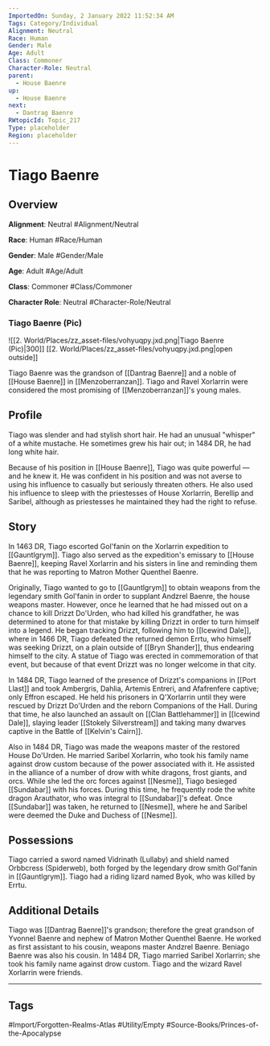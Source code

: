 ```yaml
---
ImportedOn: Sunday, 2 January 2022 11:52:34 AM
Tags: Category/Individual
Alignment: Neutral
Race: Human
Gender: Male
Age: Adult
Class: Commoner
Character-Role: Neutral
parent:
  - House Baenre
up:
  - House Baenre
next:
  - Dantrag Baenre
RWtopicId: Topic_217
Type: placeholder
Region: placeholder
---
```

# Tiago Baenre
## Overview
**Alignment**: Neutral
#Alignment/Neutral

**Race**: Human
#Race/Human

**Gender**: Male
#Gender/Male

**Age**: Adult
#Age/Adult

**Class**: Commoner
#Class/Commoner

**Character Role**: Neutral
#Character-Role/Neutral

### Tiago Baenre (Pic)
![[2. World/Places/zz_asset-files/vohyuqpy.jxd.png|Tiago Baenre (Pic)|300]]
[[2. World/Places/zz_asset-files/vohyuqpy.jxd.png|open outside]]

Tiago Baenre was the grandson of [[Dantrag Baenre]] and a noble of [[House Baenre]] in [[Menzoberranzan]]. Tiago and Ravel Xorlarrin were considered the most promising of [[Menzoberranzan]]'s young males.

## Profile
Tiago was slender and had stylish short hair. He had an unusual "whisper" of a white mustache. He sometimes grew his hair out; in 1484 DR, he had long white hair.

Because of his position in [[House Baenre]], Tiago was quite powerful — and he knew it. He was confident in his position and was not averse to using his influence to casually but seriously threaten others. He also used his influence to sleep with the priestesses of House Xorlarrin, Berellip and Saribel, although as priestesses he maintained they had the right to refuse.

## Story
In 1463 DR, Tiago escorted Gol'fanin on the Xorlarrin expedition to [[Gauntlgrym]]. Tiago also served as the expedition's emissary to [[House Baenre]], keeping Ravel Xorlarrin and his sisters in line and reminding them that he was reporting to Matron Mother Quenthel Baenre.

Originally, Tiago wanted to go to [[Gauntlgrym]] to obtain weapons from the legendary smith Gol'fanin in order to supplant Andzrel Baenre, the house weapons master. However, once he learned that he had missed out on a chance to kill Drizzt Do'Urden, who had killed his grandfather, he was determined to atone for that mistake by killing Drizzt in order to turn himself into a legend. He began tracking Drizzt, following him to [[Icewind Dale]], where in 1466 DR, Tiago defeated the returned demon Errtu, who himself was seeking Drizzt, on a plain outside of [[Bryn Shander]], thus endearing himself to the city. A statue of Tiago was erected in commemoration of that event, but because of that event Drizzt was no longer welcome in that city.

In 1484 DR, Tiago learned of the presence of Drizzt's companions in [[Port Llast]] and took Ambergris, Dahlia, Artemis Entreri, and Afafrenfere captive; only Effron escaped. He held his prisoners in Q'Xorlarrin until they were rescued by Drizzt Do'Urden and the reborn Companions of the Hall. During that time, he also launched an assault on [[Clan Battlehammer]] in [[Icewind Dale]], slaying leader [[Stokely Silverstream]] and taking many dwarves captive in the Battle of [[Kelvin's Cairn]].

Also in 1484 DR, Tiago was made the weapons master of the restored House Do'Urden. He married Saribel Xorlarrin, who took his family name against drow custom because of the power associated with it. He assisted in the alliance of a number of drow with white dragons, frost giants, and orcs. While she led the orc forces against [[Nesme]], Tiago besieged [[Sundabar]] with his forces. During this time, he frequently rode the white dragon Arauthator, who was integral to [[Sundabar]]'s defeat. Once [[Sundabar]] was taken, he returned to [[Nesme]], where he and Saribel were deemed the Duke and Duchess of [[Nesme]].

## Possessions
Tiago carried a sword named Vidrinath (Lullaby) and shield named Orbbcress (Spiderweb), both forged by the legendary drow smith Gol'fanin in [[Gauntlgrym]]. Tiago had a riding lizard named Byok, who was killed by Errtu.

## Additional Details
Tiago was [[Dantrag Baenre]]'s grandson; therefore the great grandson of Yvonnel Baenre and nephew of Matron Mother Quenthel Baenre. He worked as first assistant to his cousin, weapons master Andzrel Baenre. Beniago Baenre was also his cousin. In 1484 DR, Tiago married Saribel Xorlarrin; she took his family name against drow custom. Tiago and the wizard Ravel Xorlarrin were friends.


---
## Tags
#Import/Forgotten-Realms-Atlas #Utility/Empty #Source-Books/Princes-of-the-Apocalypse

